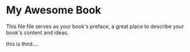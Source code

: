 # My Awesome Book

This file file serves as your book's preface, a great place to describe your book's content and ideas.

this is third....

